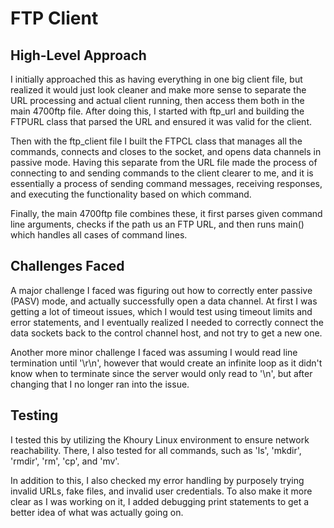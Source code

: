 # FTP Client

## High-Level Approach
I initially approached this as having everything in one big client file, but realized it would just look cleaner and make more sense to separate the URL processing and actual client running, then access them both in the main 4700ftp file. After doing this, I started with ftp_url and building the FTPURL class that parsed the URL and ensured it was valid for the client.

Then with the ftp_client file I built the FTPCL class that manages all the commands, connects and closes to the socket, and opens data channels in passive mode. Having this separate from the URL file made the process of connecting to and sending commands to the client clearer to me, and it is essentially a process of sending command messages, receiving responses, and executing the functionality based on which command.

Finally, the main 4700ftp file combines these, it first parses given command line arguments, checks if the path us an FTP URL, and then runs main() which handles all cases of command lines. 


## Challenges Faced
A major challenge I faced was figuring out how to correctly enter passive (PASV) mode, and actually successfully open a data channel. At first I was getting a lot of timeout issues, which I would test using timeout limits and error statements, and I eventually realized I needed to correctly connect the data sockets back to the control channel host, and not try to get a new one.

Another more minor challenge I faced was assuming I would read line termination until '\r\n', however that would create an infinite loop as it didn't know when to terminate since the server would only read to '\n', but after changing that I no longer ran into the issue.

## Testing
I tested this by utilizing the Khoury Linux environment to ensure network reachability. There, I also tested for all commands, such as 'ls', 'mkdir', 'rmdir', 'rm', 'cp', and 'mv'.

In addition to this, I also checked my error handling by purposely trying invalid URLs, fake files, and invalid user credentials.
To also make it more clear as I was working on it, I added debugging print statements to get a better idea of what was actually going on.


